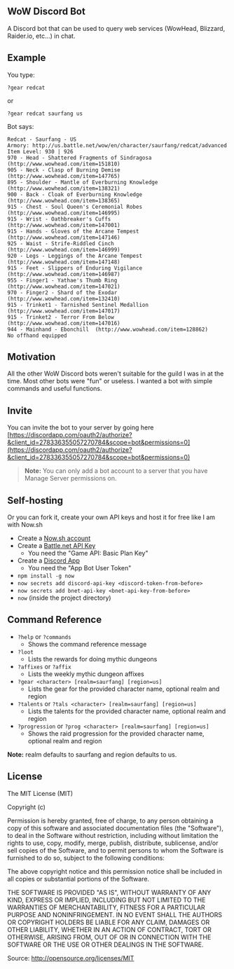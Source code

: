 
## WoW Discord Bot

A Discord bot that can be used to query web services (WowHead, Blizzard, Raider.io, etc...) in chat.


## Example

You type:
```
?gear redcat
```
or
```
?gear redcat saurfang us
```

Bot says:
```
Redcat - Saurfang - US
Armory: http://us.battle.net/wow/en/character/saurfang/redcat/advanced
Item Level: 930 | 926
970 - Head - Shattered Fragments of Sindragosa  (http://www.wowhead.com/item=151810)
905 - Neck - Clasp of Burning Demise  (http://www.wowhead.com/item=147765)
895 - Shoulder - Mantle of Everburning Knowledge  (http://www.wowhead.com/item=138321)
900 - Back - Cloak of Everburning Knowledge  (http://www.wowhead.com/item=138365)
915 - Chest - Soul Queen's Ceremonial Robes  (http://www.wowhead.com/item=146995)
915 - Wrist - Oathbreaker's Cuffs  (http://www.wowhead.com/item=147001)
915 - Hands - Gloves of the Arcane Tempest  (http://www.wowhead.com/item=147146)
925 - Waist - Strife-Riddled Cinch  (http://www.wowhead.com/item=146999)
920 - Legs - Leggings of the Arcane Tempest  (http://www.wowhead.com/item=147148)
915 - Feet - Slippers of Enduring Vigilance  (http://www.wowhead.com/item=146987)
955 - Finger1 - Yathae's Thumb Ring  (http://www.wowhead.com/item=147021)
970 - Finger2 - Shard of the Exodar  (http://www.wowhead.com/item=132410)
915 - Trinket1 - Tarnished Sentinel Medallion  (http://www.wowhead.com/item=147017)
915 - Trinket2 - Terror From Below  (http://www.wowhead.com/item=147016)
944 - Mainhand - Ebonchill  (http://www.wowhead.com/item=128862)
No offhand equipped
```


## Motivation

All the other WoW Discord bots weren't suitable for the guild I was in at the time. Most other bots were "fun" or useless. I wanted a bot with simple commands and useful functions.


## Invite

You can invite the bot to your server by going here [https://discordapp.com/oauth2/authorize?&client_id=278336355057270784&scope=bot&permissions=0](https://discordapp.com/oauth2/authorize?&client_id=278336355057270784&scope=bot&permissions=0)

> **Note:** You can only add a bot account to a server that you have Manage Server permissions on.



## Self-hosting

Or you can fork it, create your own API keys and host it for free like I am with Now.sh

* Create a [Now.sh account](https://zeit.co/now)
* Create a [Battle.net API Key](https://dev.battle.net/apps/mykeys)
    * You need the "Game API: Basic Plan Key"
* Create a [Discord App](https://discordapp.com/developers/applications/me)
    * You need the "App Bot User Token"
* `npm install -g now` 
* `now secrets add discord-api-key <discord-token-from-before>`
* `now secrets add bnet-api-key <bnet-api-key-from-before>`
* `now` (inside the project directory)


## Command Reference

* `?help` or `?commands` 
    * Shows the command reference message
* `?loot` 
    * Lists the rewards for doing mythic dungeons
* `?affixes` or `?affix` 
    * Lists the weekly mythic dungeon affixes
* `?gear <character> [realm=saurfang] [region=us]` 
    * Lists the gear for the provided character name, optional realm and region
* `?talents` or `?tals <character> [realm=saurfang] [region=us]` 
    * Lists the talents for the provided character name, optional realm and region
* `?progression` or `?prog <character> [realm=saurfang] [region=us]` 
    * Shows the raid progression for the provided character name, optional realm and region
    
**Note:** realm defaults to saurfang and region defaults to us.

## License

The MIT License (MIT)

Copyright (c)

Permission is hereby granted, free of charge, to any person obtaining a copy of this software and associated documentation files (the "Software"), to deal in the Software without restriction, including without limitation the rights to use, copy, modify, merge, publish, distribute, sublicense, and/or sell copies of the Software, and to permit persons to whom the Software is furnished to do so, subject to the following conditions:

The above copyright notice and this permission notice shall be included in all copies or substantial portions of the Software.

THE SOFTWARE IS PROVIDED "AS IS", WITHOUT WARRANTY OF ANY KIND, EXPRESS OR IMPLIED, INCLUDING BUT NOT LIMITED TO THE WARRANTIES OF MERCHANTABILITY, FITNESS FOR A PARTICULAR PURPOSE AND NONINFRINGEMENT. IN NO EVENT SHALL THE AUTHORS OR COPYRIGHT HOLDERS BE LIABLE FOR ANY CLAIM, DAMAGES OR OTHER LIABILITY, WHETHER IN AN ACTION OF CONTRACT, TORT OR OTHERWISE, ARISING FROM, OUT OF OR IN CONNECTION WITH THE SOFTWARE OR THE USE OR OTHER DEALINGS IN THE SOFTWARE.

Source: http://opensource.org/licenses/MIT

